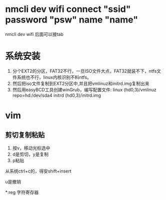 # nmcli dev wifi connect "ssid" password "psw" name "name"
nmcli dev wifi 后面可以接tab

# 系统安装
1. 分个EXT2的分区，FAT32不行，一旦ISO文件大点，FAT32就装不下，ntfs文件系统也不行，linux内核识别不料ntfs。
2. 然后把iso文件复制到EXT2分区中,并且把vmlinuz和initrd.img复制出来
3. 然后用easyBCD工具创建winGrub，编写配置文件:
    linux (hd0,3)/vmlinuz repo=hd:/dev/sda4
    initrd (hd0,3)/initrd.img


# vim
## 剪切复制粘贴
1. 按v，移动光标选中
2. d是剪切，y是复制
3. p粘贴

从系统ctrl+c的，得安shift+insert

u是撤销

*:reg 字符寄存器


